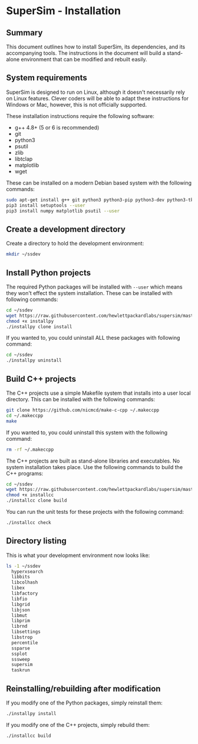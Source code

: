 # SuperSim - Installation

## Summary
This document outlines how to install SuperSim, its dependencies, and its
accompanying tools. The instructions in the document will build a stand-alone
environment that can be modified and rebuilt easily.

## System requirements
SuperSim is designed to run on Linux, although it doesn't necessarily rely
on Linux features. Clever coders will be able to adapt these instructions
for Windows or Mac, however, this is not officially supported.

These installation instructions require the following software:
- g++ 4.8+ (5 or 6 is recommended)
- git
- python3
- psutil
- zlib
- libtclap
- matplotlib
- wget

These can be installed on a modern Debian based system with the following
commands:

``` sh
sudo apt-get install g++ git python3 python3-pip python3-dev python3-tk libtclap-dev zlib1g-dev wget
pip3 install setuptools --user
pip3 install numpy matplotlib psutil --user
```

## Create a development directory
Create a directory to hold the development environment:

``` sh
mkdir ~/ssdev
```

## Install Python projects
The required Python packages will be installed with `--user` which means
they won't effect the system installation. These can be installed with
following commands:

``` sh
cd ~/ssdev
wget https://raw.githubusercontent.com/hewlettpackardlabs/supersim/master/scripts/installpy
chmod +x installpy
./installpy clone install
```

If you wanted to, you could uninstall ALL these packages with following command:

``` sh
cd ~/ssdev
./installpy uninstall
```

## Build C++ projects
The C++ projects use a simple Makefile system that installs into a user local
directory. This can be installed with the following commands:

``` sh
git clone https://github.com/nicmcd/make-c-cpp ~/.makeccpp
cd ~/.makeccpp
make
```

If you wanted to, you could uninstall this system with the following command:

``` sh
rm -rf ~/.makeccpp
```

The C++ projects are built as stand-alone libraries and executables.
No system installation takes place. Use the following commands to build the C++ programs:

``` sh
cd ~/ssdev
wget https://raw.githubusercontent.com/hewlettpackardlabs/supersim/master/scripts/installcc
chmod +x installcc
./installcc clone build
```

You can run the unit tests for these projects with the following command:

``` sh
./installcc check
```

## Directory listing
This is what your development environment now looks like:

``` sh
ls -1 ~/ssdev
  hyperxsearch
  libbits
  libcolhash
  libex
  libfactory
  libfio
  libgrid
  libjson
  libmut
  libprim
  librnd
  libsettings
  libstrop
  percentile
  ssparse
  ssplot
  sssweep
  supersim
  taskrun
```

## Reinstalling/rebuilding after modification
If you modify one of the Python packages, simply reinstall them:

``` sh
./installpy install
```

If you modify one of the C++ projects, simply rebuild them:

``` sh
./installcc build
```
